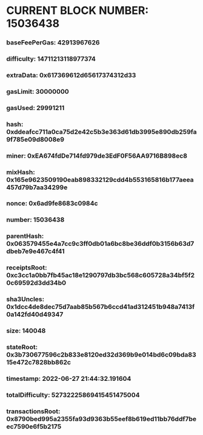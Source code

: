 # CURRENT BLOCK NUMBER: 15036438

### baseFeePerGas: 42913967626
### difficulty: 14711213118977374
### extraData: 0x617369612d65617374312d33
### gasLimit: 30000000
### gasUsed: 29991211
### hash: 0xddeafcc711a0ca75d2e42c5b3e363d61db3995e890db259fa9f785e09d8008e9
### miner: 0xEA674fdDe714fd979de3EdF0F56AA9716B898ec8
### mixHash: 0x165e9623509190eab898332129cdd4b553165816b177aeea457d79b7aa34299e
### nonce: 0x6ad9fe8683c0984c
### number: 15036438
### parentHash: 0x063579455e4a7cc9c3ff0db01a6bc8be36ddf0b3156b63d7dbeb7e9e467c4f41
### receiptsRoot: 0xc3cc1a0bb7fb45ac18e1290797db3bc568c605728a34bf5f20c69592d3dd34b0
### sha3Uncles: 0x1dcc4de8dec75d7aab85b567b6ccd41ad312451b948a7413f0a142fd40d49347
### size: 140048
### stateRoot: 0x3b730677596c2b833e8120ed32d369b9e014bd6c09bda8315e472c7828bb862c
### timestamp: 2022-06-27 21:44:32.191604
### totalDifficulty: 52732225869415451475004
### transactionsRoot: 0x8790bed995a2355fa93d9363b55eef8b619ed11bb76ddf7beec7590e6f5b2175
